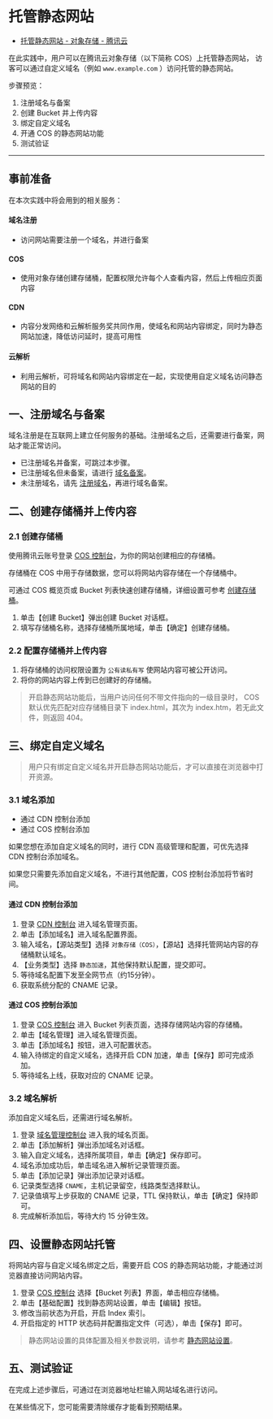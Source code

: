 # 托管静态网站

- [托管静态网站 - 对象存储 - 腾讯云](https://cloud.tencent.com/document/product/436/9512)

在此实践中，用户可以在腾讯云对象存储（以下简称 COS）上托管静态网站，
访客可以通过自定义域名（例如 `www.example.com` ）访问托管的静态网站。

步骤预览：

1. 注册域名与备案
2. 创建 Bucket 并上传内容
3. 绑定自定义域名
4. 开通 COS 的静态网站功能
5. 测试验证

---

## 事前准备

在本次实践中将会用到的相关服务：

#### 域名注册
- 访问网站需要注册一个域名，并进行备案

#### COS
- 使用对象存储创建存储桶，配置权限允许每个人查看内容，然后上传相应页面内容

#### CDN
- 内容分发网络和云解析服务奖共同作用，使域名和网站内容绑定，同时为静态网站加速，降低访问延时，提高可用性

#### 云解析
- 利用云解析，可将域名和网站内容绑定在一起，实现使用自定义域名访问静态网站的目的

## 一、注册域名与备案

域名注册是在互联网上建立任何服务的基础。注册域名之后，还需要进行备案，网站才能正常访问。

- 已注册域名并备案，可跳过本步骤。
- 已注册域名但未备案，请进行 [域名备案](https://cloud.tencent.com/product/ba)。
- 未注册域名，请先 [注册域名](https://dnspod.cloud.tencent.com/)，再进行域名备案。

## 二、创建存储桶并上传内容

### 2.1 创建存储桶

使用腾讯云账号登录 [COS 控制台]，为你的网站创建相应的存储桶。

存储桶在 COS 中用于存储数据，您可以将网站内容存储在一个存储桶中。

可通过 COS 概览页或 Bucket 列表快速创建存储桶，详细设置可参考 [创建存储桶]。

1. 单击【创建 Bucket】弹出创建 Bucket 对话框。
2. 填写存储桶名称，选择存储桶所属地域，单击【确定】创建存储桶。

### 2.2 配置存储桶并上传内容

1. 将存储桶的访问权限设置为 `公有读私有写` 使网站内容可被公开访问。
2. 将你的网站内容上传到已创建好的存储桶。

> 开启静态网站功能后，当用户访问任何不带文件指向的一级目录时，
> COS 默认优先匹配对应存储桶目录下 index.html，其次为 index.htm，若无此文件，则返回 404。

## 三、绑定自定义域名

> 用户只有绑定自定义域名并开启静态网站功能后，才可以直接在浏览器中打开资源。

### 3.1 域名添加

- 通过 CDN 控制台添加
- 通过 COS 控制台添加

如果您想在添加自定义域名的同时，进行 CDN 高级管理和配置，可优先选择 CDN 控制台添加域名。

如果您只需要先添加自定义域名，不进行其他配置，COS 控制台添加将节省时间。

#### 通过 CDN 控制台添加

1. 登录 [CDN 控制台] 进入域名管理页面。
2. 单击【添加域名】进入域名配置界面。
3. 输入域名，【源站类型】选择 `对象存储（COS）`，【源站】选择托管网站内容的存储桶默认域名。
4. 【业务类型】选择 `静态加速`，其他保持默认配置，提交即可。
5. 等待域名配置下发至全网节点（约15分钟）。
6. 获取系统分配的 CNAME 记录。

#### 通过 COS 控制台添加

1. 登录 [COS 控制台] 进入 Bucket 列表页面，选择存储网站内容的存储桶。
2. 单击【域名管理】进入域名管理页面。
3. 单击【添加域名】按钮，进入可配置状态。
4. 输入待绑定的自定义域名，选择开启 CDN 加速，单击【保存】即可完成添加。
5. 等待域名上线，获取对应的 CNAME 记录。

### 3.2 域名解析

添加自定义域名后，还需进行域名解析。

1. 登录 [域名管理控制台] 进入我的域名页面。
2. 单击【添加解析】弹出添加域名对话框。
3. 输入自定义域名，选择所属项目，单击【确定】保存即可。
4. 域名添加成功后，单击域名进入解析记录管理页面。
5. 单击【添加记录】弹出添加记录对话框。
6. 记录类型选择 `CNAME`，主机记录留空，线路类型选择默认。
7. 记录值填写上步获取的 CNAME 记录，TTL 保持默认，单击【确定】保持即可。
8. 完成解析添加后，等待大约 15 分钟生效。

## 四、设置静态网站托管

将网站内容与自定义域名绑定之后，需要开启 COS 的静态网站功能，才能通过浏览器直接访问网站内容。

1. 登录 [COS 控制台] 选择【Bucket 列表】界面，单击相应存储桶。
2. 单击【基础配置】找到静态网站设置，单击【编辑】按钮。
3. 修改当前状态为开启，开启 Index 索引。
4. 开启指定的 HTTP 状态码并配置指定文件（可选），单击【保存】即可。

> 静态网站设置的具体配置及相关参数说明，请参考 [静态网站设置](https://cloud.tencent.com/document/product/436/6249)。

## 五、测试验证

在完成上述步骤后，可通过在浏览器地址栏输入网站域名进行访问。

在某些情况下，您可能需要清除缓存才能看到预期结果。

[COS 控制台]: <https://console.cloud.tencent.com/cos>
[创建存储桶]: <https://cloud.tencent.com/document/product/436/6232>
[CDN 控制台]: <https://console.cloud.tencent.com/cdn>
[域名管理控制台]: <https://console.cloud.tencent.com/domain>
